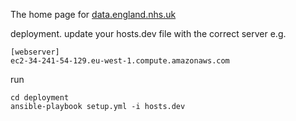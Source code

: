 The home page for [data.england.nhs.uk](https://data.england.nhs.uk)

deployment.
update your hosts.dev file with the correct server
e.g.
```
[webserver]
ec2-34-241-54-129.eu-west-1.compute.amazonaws.com
```

run
```
cd deployment
ansible-playbook setup.yml -i hosts.dev
```